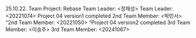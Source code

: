 25.10.22. Team Project: Rebase
Team Leader: <정재성>
Team Leader: <20221074>
Project 04 version1 completed
2nd Team Member: <박민서>
“2nd Team Member: <20221050>
“Project 04 version2 completed
3rd Team Member: <이승주>
3rd Team Member: <20241067>
